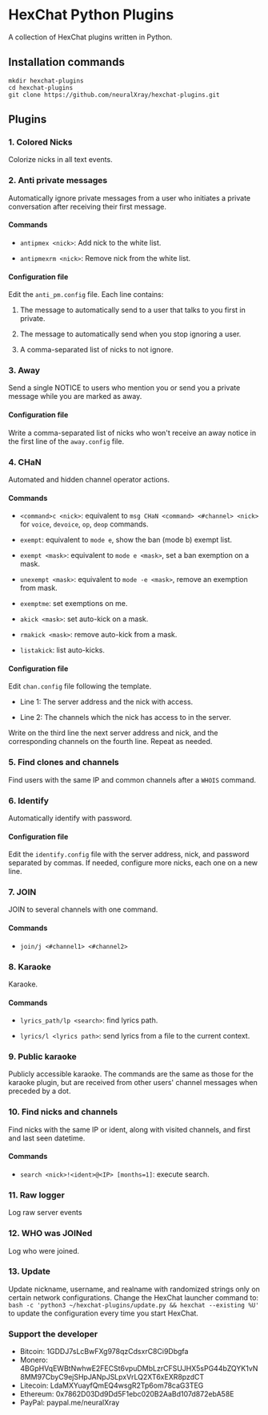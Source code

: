 # HexChat Python Plugins

A collection of HexChat plugins written in Python.


## Installation commands

```
mkdir hexchat-plugins
cd hexchat-plugins
git clone https://github.com/neuralXray/hexchat-plugins.git
```


## Plugins

### 1. Colored Nicks

Colorize nicks in all text events.


### 2. Anti private messages

Automatically ignore private messages from a user who initiates a private conversation after receiving their first message.

#### Commands

* `antipmex <nick>`: Add nick to the white list.

* `antipmexrm <nick>`: Remove nick from the white list.

#### Configuration file

Edit the `anti_pm.config` file. Each line contains:

1. The message to automatically send to a user that talks to you first in private.

2. The message to automatically send when you stop ignoring a user.

3. A comma-separated list of nicks to not ignore.


### 3. Away

Send a single NOTICE to users who mention you or send you a private message while you are marked as away.


#### Configuration file

Write a comma-separated list of nicks who won't receive an away notice in the first line of the `away.config` file.


### 4. CHaN

Automated and hidden channel operator actions.

#### Commands

* `<command>c <nick>`: equivalent to `msg CHaN <command> <#channel> <nick>` for `voice`, `devoice`, `op`, `deop` commands.

* `exempt`: equivalent to `mode e`, show the ban (mode b) exempt list.

* `exempt <mask>`: equivalent to `mode e <mask>`, set a ban exemption on a mask.

* `unexempt <mask>`: equivalent to `mode -e <mask>`, remove an exemption from mask.

* `exemptme`: set exemptions on me.

* `akick <mask>`: set auto-kick on a mask.

* `rmakick <mask>`: remove auto-kick from a mask.

* `listakick`: list auto-kicks.

#### Configuration file

Edit `chan.config` file following the template.

* Line 1: The server address and the nick with access.

* Line 2: The channels which the nick has access to in the server.

Write on the third line the next server address and nick, and the corresponding channels on the fourth line. Repeat as needed.


### 5. Find clones and channels

Find users with the same IP and common channels after a `WHOIS` command.


### 6. Identify

Automatically identify with password.

#### Configuration file

Edit the `identify.config` file with the server address, nick, and password separated by commas. If needed, configure more nicks, each one on a new line.


### 7. JOIN

JOIN to several channels with one command.

#### Commands

* `join/j <#channel1> <#channel2>`


### 8. Karaoke

Karaoke.

#### Commands

* `lyrics_path/lp <search>`: find lyrics path.

* `lyrics/l <lyrics path>`: send lyrics from a file to the current context.


### 9. Public karaoke

Publicly accessible karaoke. The commands are the same as those for the karaoke plugin, but are received from other users' channel messages when preceded by a dot.


### 10. Find nicks and channels

Find nicks with the same IP or ident, along with visited channels, and first and last seen datetime.

#### Commands

* `search <nick>!<ident>@<IP> [months=1]`: execute search.


### 11. Raw logger

Log raw server events


### 12. WHO was JOINed

Log who were joined.


### 13. Update

Update nickname, username, and realname with randomized strings only on certain network configurations. Change the HexChat launcher command to: `bash -c 'python3 ~/hexchat-plugins/update.py && hexchat --existing %U'` to update the configuration every time you start HexChat.


### Support the developer

* Bitcoin: 1GDDJ7sLcBwFXg978qzCdsxrC8Ci9Dbgfa
* Monero: 4BGpHVqEWBtNwhwE2FECSt6vpuDMbLzrCFSUJHX5sPG44bZQYK1vN8MM97CbyC9ejSHpJANpJSLpxVrLQ2XT6xEXR8pzdCT
* Litecoin: LdaMXYuayfQmEQ4wsgR2Tp6om78caG3TEG
* Ethereum: 0x7862D03Dd9Dd5F1ebc020B2AaBd107d872ebA58E
* PayPal: paypal.me/neuralXray

